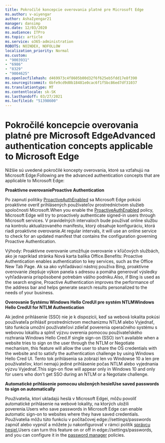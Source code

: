 ```yaml
---
title: Pokročilé koncepcie overovania platné pre Microsoft Edge
ms.author: v-aiyengar
author: AshaIyengar21
manager: dansimp
ms.date: 12/03/2020
ms.audience: ITPro
ms.topic: article
ms.service: o365-administration
ROBOTS: NOINDEX, NOFOLLOW
localization_priority: Normal
ms.custom:
- "9003931"
- "6986"
- "8329"
- "9004625"
ms.openlocfilehash: d469973c4f8605b00d32f6f625eb5fdd17e8f390
ms.sourcegitcommit: 6bfe9cd9d0b18481e0cac6f1f5bc86ed7df31037
ms.translationtype: MT
ms.contentlocale: sk-SK
ms.lasthandoff: 03/27/2021
ms.locfileid: "51398600"
---
```

# <a name="advanced-authentication-concepts-applicable-to-microsoft-edge"></a><span data-ttu-id="56e64-102">Pokročilé koncepcie overovania platné pre Microsoft Edge</span><span class="sxs-lookup"><span data-stu-id="56e64-102">Advanced authentication concepts applicable to Microsoft Edge</span></span>

<span data-ttu-id="56e64-103">Nižšie sú uvedené pokročilé koncepty overovania, ktoré sa vzťahujú na Microsoft Edge:</span><span class="sxs-lookup"><span data-stu-id="56e64-103">Following are the advanced authentication concepts that are applicable to Microsoft Edge:</span></span>

<span data-ttu-id="56e64-104">**Proaktívne overovanie**</span><span class="sxs-lookup"><span data-stu-id="56e64-104">**Proactive Authentication**</span></span>

<span data-ttu-id="56e64-105">Po zapnutí politiky [ProactiveAuthEnabled](https://go.microsoft.com/fwlink/?linkid=2134621) sa Microsoft Edge pokúsi proaktívne overiť prihlásených používateľov prostredníctvom služieb spoločnosti Microsoft.</span><span class="sxs-lookup"><span data-stu-id="56e64-105">When you enable the [ProactiveAuthEnabled](https://go.microsoft.com/fwlink/?linkid=2134621) policy, Microsoft Edge will try to proactively authenticate signed-in users through Microsoft services.</span></span> <span data-ttu-id="56e64-106">V pravidelných intervaloch bude používať online službu na kontrolu aktualizovaného manifestu, ktorý obsahuje konfiguráciu, ktorá riadi proaktívne overovanie.</span><span class="sxs-lookup"><span data-stu-id="56e64-106">At regular intervals, it will use an online service to check for an updated manifest that contains the configuration governing Proactive Authentication.</span></span>

<span data-ttu-id="56e64-107">Výhody: Proaktívne overovanie umožňuje overovanie v kľúčových službách, ako je napríklad stránka Nová karta balíka Office.</span><span class="sxs-lookup"><span data-stu-id="56e64-107">Benefits: Proactive Authentication enables authentication to key services, such as the Office New Tab Page.</span></span> <span data-ttu-id="56e64-108">Ak sa ako vyhľadávací nástroj používa Bing, proaktívne overovanie zlepšuje výkon panela s adresou a pomáha generovať výsledky vyhľadávania prispôsobené potrebám vášho podniku.</span><span class="sxs-lookup"><span data-stu-id="56e64-108">Also, if Bing is used as the search engine, Proactive Authentication improves the performance of the address bar and helps generate search results personalized to the needs of your business.</span></span>

<span data-ttu-id="56e64-109">**Overovanie Systému Windows Hello CredUI pre systém NTLM**</span><span class="sxs-lookup"><span data-stu-id="56e64-109">**Windows Hello CredUI for NTLM Authentication**</span></span>

<span data-ttu-id="56e64-110">Ak jediné prihlásenie (SSO) nie je k dispozícii, keď sa webová lokalita pokúsi používateľa prihlásiť prostredníctvom mechanizmu NTLM alebo Vyjednať, táto funkcia umožní používateľovi zdieľať poverenia operačného systému s webovou lokalitu a splniť výzvu overenia pomocou používateľského rozhrania Windows Hello Cred.</span><span class="sxs-lookup"><span data-stu-id="56e64-110">If single sign-on (SSO) isn't available when a website tries to sign on the user through the NTLM or Negotiate mechanism, this feature will allow the user to share the OS credentials with the website and to satisfy the authentication challenge by using Windows Hello Cred UI.</span></span> <span data-ttu-id="56e64-111">Tento tok prihlásenia sa zobrazí len vo Windowse 10 a len pre používateľov, ktorí nemajú jediné prihlásenie počas NTLM alebo vyjednania výzvu Vyjednať.</span><span class="sxs-lookup"><span data-stu-id="56e64-111">This sign-on flow will appear only in Windows 10 and only for users who don't get SSO during an NTLM or a Negotiate challenge.</span></span>

<span data-ttu-id="56e64-112">**Automatické prihlásenie pomocou uložených hesiel**</span><span class="sxs-lookup"><span data-stu-id="56e64-112">**Use saved passwords to sign on automatically**</span></span>

<span data-ttu-id="56e64-113">Používatelia, ktorí ukladajú heslá v Microsoft Edgei, môžu povoliť automatické prihlásenie na webové lokality, na ktorých uložili poverenia.</span><span class="sxs-lookup"><span data-stu-id="56e64-113">Users who save passwords in Microsoft Edge can enable automatic sign-on to websites where they have saved credentials.</span></span> <span data-ttu-id="56e64-114">Používatelia môžu túto funkciu v počítačovej edge://settings/passwords zapnúť alebo vypnúť a môžete ju nakonfigurovať v rámci politík [správcu hesiel.](https://go.microsoft.com/fwlink/?linkid=2134622)</span><span class="sxs-lookup"><span data-stu-id="56e64-114">Users can turn this feature on or off in edge://settings/passwords, and you can configure it in the [password manager](https://go.microsoft.com/fwlink/?linkid=2134622) policies.</span></span>

